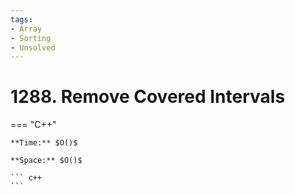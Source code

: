 ```yaml
---
tags:
- Array
- Sorting
- Unsolved
---
```



# 1288. Remove Covered Intervals

=== "C++"

    **Time:** $O()$

    **Space:** $O()$

    ``` c++
    ```